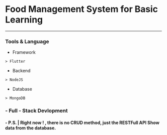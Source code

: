 # Food Management System for Basic Learning 

<hr>




### Tools & Language

 - Framework
```
> Flutter
```
 - Backend
```
> NodeJS
```
 - Database
```
> MongoDB
```


### - Full - Stack Devlopment
#### - P.S. | Right now ! , there is no CRUD method, just the RESTFull API Show data from the database.






